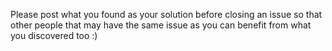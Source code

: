 Please post what you found as your solution before closing an issue so that other people that may have the same issue as you can benefit from what you discovered too :)